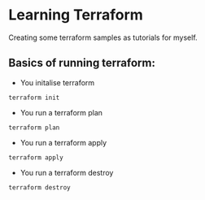 # Learning Terraform

Creating some terraform samples as tutorials for myself.


## Basics of running terraform:

- You initalise terraform

```
terraform init
```

- You run a terraform plan 

```
terraform plan
```

- You run a terraform apply

```
terraform apply
```


- You run a terraform destroy

```
terraform destroy
```
